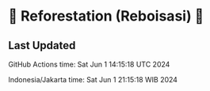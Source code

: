 
# 🌳 Reforestation (Reboisasi) 🌲

## Last Updated

GitHub Actions time: Sat Jun  1 14:15:18 UTC 2024

Indonesia/Jakarta time: Sat Jun  1 21:15:18 WIB 2024
